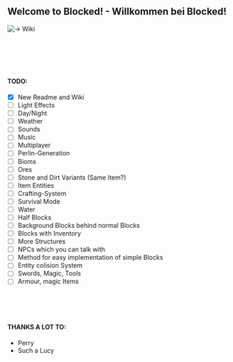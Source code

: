 ## Welcome to Blocked! - Willkommen bei Blocked!
![-> Wiki](https://github.com/Feefkroete/Blocked/wiki/)

<br><br><br><br>
#### TODO:
- [x] New Readme and Wiki
- [ ] Light Effects
- [ ] Day/Night
- [ ] Weather
- [ ] Sounds
- [ ] Music
- [ ] Multiplayer
- [ ] Perlin-Generation
- [ ] Bioms
- [ ] Ores
- [ ] Stone and Dirt Variants (Same Item?)
- [ ] Item Entities
- [ ] Crafting-System
- [ ] Survival Mode
- [ ] Water
- [ ] Half Blocks
- [ ] Background Blocks behind normal Blocks
- [ ] Blocks with Inventory
- [ ] More Structures
- [ ] NPCs which you can talk with
- [ ] Method for easy implementation of simple Blocks
- [ ] Entity colision System
- [ ] Swords, Magic, Tools
- [ ] Armour, magic Items

<br><br><br>

#### THANKS A LOT TO:

- Perry
- Such a Lucy
